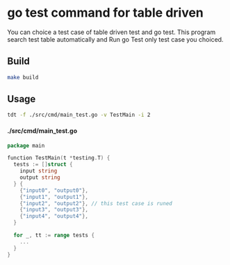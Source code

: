 
# go test command for table driven

You can choice a test case of table driven test and go test.
This program search test table automatically and Run go Test only test case you choiced.

## Build 

```sh
make build
```

## Usage

```sh
tdt -f ./src/cmd/main_test.go -v TestMain -i 2
```

#### ./src/cmd/main_test.go
```go
package main

function TestMain(t *testing.T) {
  tests := []struct {
    input string
    output string
  } {
    {"input0", "output0"},
    {"input1", "output1"},
    {"input2", "output2"}, // this test case is runed
    {"input3", "output3"},
    {"input4", "output4"},
  }

  for _, tt := range tests {
    ...
  }
}
```


